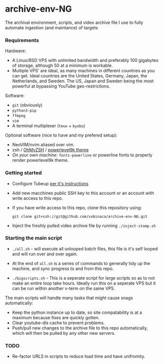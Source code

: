 # archive-env-NG
The archival environment, scripts, and video archive file I use to fully automate ingestion (and maintance) of targets

### Requirements

Hardware:
- A Linux/BSD VPS with unlimited bandwidth and preferably 100 gigabytes of storage, although 50 at a minimum is workable.
- Multiple VPS' are ideal, as many machines in different countries as you can get. Ideal countries are the United States, Germany, Japan, the Netherlands, and Sweden. The US, Japan and Sweden being the most powerful at bypassing YouTube geo-restrictions.

Software:
- `git` (obviously)
- `python3-pip`
- `ffmpeg`
- `vim`
- A terminal multiplexer (`tmux` + `byobu`)

Optional software (nice to have and my prefered setup):

- NeoVIM/nvim aliased over vim.
- zsh / [OhMyZSH](https://github.com/robbyrussell/oh-my-zsh) / [powerlevel9k theme](https://github.com/bhilburn/powerlevel9k)
- *On your own machine*: `fonts-powerline` or powerline fonts to properly render powerlevel9k theme.

### Getting started

- Configure Tubeup [per it's instructions](https://github.com/bibanon/tubeup)
- Add new macchines public SSH key to this account or an account with write access to this repo.
- If you have write access to this repo, clone this repository using:

  `git clone git+ssh://git@github.com/vxbinaca/archive-env-NG.git`
  
- Inject the freshly pulled video archive file by running `./inject-stomp.sh`

### Starting the main script

- `./all.sh` - will execute all unlooped batch files, this file is it's self looped and will run over and over again.
- At the end of `all.sh` is a series of commands to generally tidy up the machine, and sync progress to and from this repo.

- `./bigscripts.sh` - This is a seperate script for large scripts so as to not make an entire loop take hours. Ideally run this on a seperate VPS but it can be run within another v-term on the same VPS.

The main scripts will handle many tasks that might cause snags automatically:

- Keep the python instance up to date, so site compatability is at a maximum because fixes are quickly gotten.
- Clear youtube-dls cache to prevent problems.
- Push/pull new changes to the archive file to this repo automatically, which will then be pulled by any other new servers.


### TODO

- Re-factor URLS in scripts to reduce load time and have unifromity.

